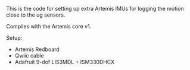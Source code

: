 This is the code for setting up extra Artemis IMUs for logging the motion close to the ug sensors.

Compiles with the Artemis core v1.

Setup:

- Artemis Redboard
- Qwiic cable
- Adafruit 9-dof LIS3MDL + ISM330DHCX


